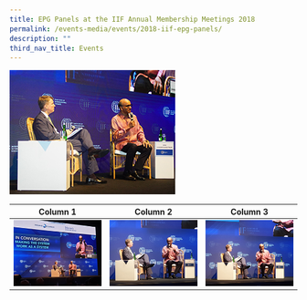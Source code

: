 ```yaml
---
title: EPG Panels at the IIF Annual Membership Meetings 2018
permalink: /events-media/events/2018-iif-epg-panels/
description: ""
third_nav_title: Events
---
```




![IIF photo](/images/Events%20Media/IIF/MRC03245.jpg)



| Column 1 | Column 2 | Column 3 |
| -------- | -------- | -------- |
| ![IIF photo](/images/Events%20Media/IIF/20181012_103725.jpg)    | ![IIF photo](/images/Events%20Media/IIF/20181012_103749.jpg)    | ![IIF photo](/images/Events%20Media/IIF/20181012_103847.jpg)     |

